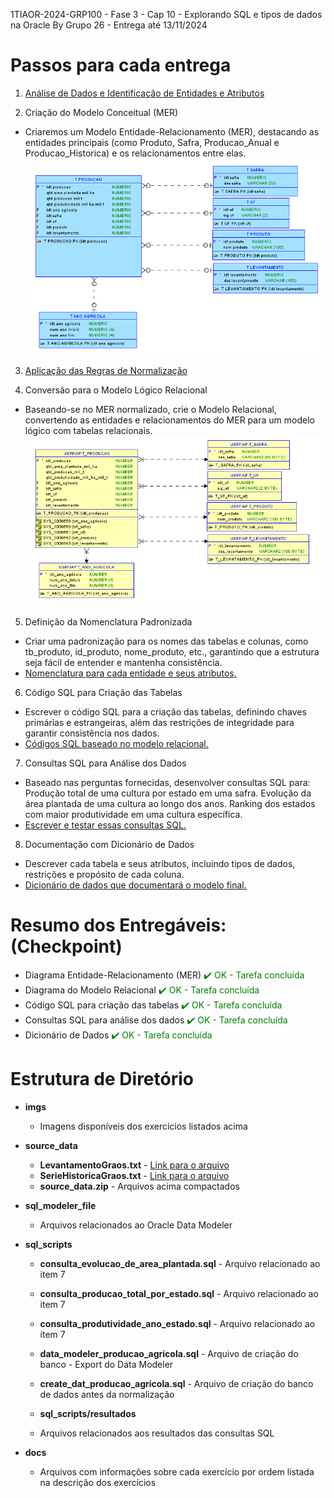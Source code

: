 1TIAOR-2024-GRP100 - Fase 3 - Cap 10 - Explorando SQL e tipos de dados na Oracle 
By Grupo 26 - Entrega até 13/11/2024

# Passos para cada entrega

1.	[Análise de Dados e Identificação de Entidades e Atributos](https://github.com/RM559712/fase3_cap10/blob/main/docs/1_Analise_de_Dados_e_Ident_Entidades_Atrib.md)  
    
2.	Criação do Modelo Conceitual (MER)  
- Criaremos um Modelo Entidade-Relacionamento (MER), destacando as entidades principais (como Produto, Safra, Producao_Anual e Producao_Historica) 
  e os relacionamentos entre elas.  
    ![Diagrama MER](https://github.com/RM559712/fase3_cap10/blob/main/imgs/MER_Logical_Image_07Nov24v1.png)

3.	[Aplicação das Regras de Normalização](https://github.com/RM559712/fase3_cap10/blob/main/docs/3_Aplicando_Normalizacao.md)
   
4.	Conversão para o Modelo Lógico Relacional
- Baseando-se no MER normalizado, crie o Modelo Relacional, convertendo as entidades e relacionamentos do MER para um modelo lógico com tabelas relacionais.  
![Diagrama do Modelo Relacional](https://github.com/RM559712/fase3_cap10/blob/main/imgs/Relational_Image_07Nov24v1.png)  

5.	Definição da Nomenclatura Padronizada
- Criar uma padronização para os nomes das tabelas e colunas, como tb_produto, id_produto, nome_produto, etc., garantindo que a estrutura seja fácil de entender e   mantenha consistência.
- [Nomenclatura para cada entidade e seus atributos.](https://github.com/RM559712/fase3_cap10/blob/main/docs/5_Nomenclatura_Entidades_Atributos.md)

6.	Código SQL para Criação das Tabelas
- Escrever o código SQL para a criação das tabelas, definindo chaves primárias e estrangeiras, além das restrições de integridade para garantir consistência nos dados.
- [Códigos SQL baseado no modelo relacional.](https://github.com/RM559712/fase3_cap10/blob/main/sql_scripts/create_dat_producao_agricola.sql)

7.	Consultas SQL para Análise dos Dados  
- Baseado nas perguntas fornecidas, desenvolver consultas SQL para:
    Produção total de uma cultura por estado em uma safra.
    Evolução da área plantada de uma cultura ao longo dos anos.
    Ranking dos estados com maior produtividade em uma cultura específica.
- [Escrever e testar essas consultas SQL.](https://github.com/RM559712/fase3_cap10/blob/main/docs/7_Consultas_SQL_para_Analise_dos_Dados.md)

8.	Documentação com Dicionário de Dados
- Descrever cada tabela e seus atributos, incluindo tipos de dados, restrições e propósito de cada coluna.
- [Dicionário de dados que documentará o modelo final.](https://github.com/RM559712/fase3_cap10/blob/main/docs/8_Dicionario_de_Dados.md)

# Resumo dos Entregáveis:  (Checkpoint)
- Diagrama Entidade-Relacionamento (MER)  <span style="color: green;">✔️ OK - Tarefa concluída</span>
- Diagrama do Modelo Relacional  <span style="color: green;">✔️ OK - Tarefa concluída</span>
- Código SQL para criação das tabelas  <span style="color: green;">✔️ OK - Tarefa concluída</span>
- Consultas SQL para análise dos dados  <span style="color: green;">✔️ OK - Tarefa concluída</span>
- Dicionário de Dados  <span style="color: green;">✔️ OK - Tarefa concluída</span>

# **Estrutura de Diretório**

- **imgs**  
  - Imagens disponíveis dos exercícios listados acima

- **source_data**  
  - **LevantamentoGraos.txt** - [Link para o arquivo](https://portaldeinformacoes.conab.gov.br/downloads/arquivos/LevantamentoGraos.txt)  
  - **SerieHistoricaGraos.txt** - [Link para o arquivo](https://portaldeinformacoes.conab.gov.br/downloads/arquivos/SerieHistoricaGraos.txt)  
  - **source_data.zip** - Arquivos acima compactados

- **sql_modeler_file**  
  - Arquivos relacionados ao Oracle Data Modeler

- **sql_scripts**  
  - **consulta_evolucao_de_area_plantada.sql** - Arquivo relacionado ao item 7  
  - **consulta_producao_total_por_estado.sql** - Arquivo relacionado ao item 7  
  - **consulta_produtividade_ano_estado.sql** - Arquivo relacionado ao item 7  
  - **data_modeler_producao_agricola.sql** - Arquivo de criação do banco - Export do Data Modeler  
  - **create_dat_producao_agricola.sql** - Arquivo de criação do banco de dados antes da normalização

  - **sql_scripts/resultados**
  - Arquivos relacionados aos resultados das consultas SQL 

- **docs**  
  - Arquivos com informações sobre cada exercício por ordem listada na descrição dos exercícios  
